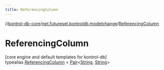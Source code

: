 ```yaml
---
title: ReferencingColumn
---
```

//[kontrol-db-core](../../../index.html)/[net.futureset.kontroldb.modelchange](../index.html)/[ReferencingColumn](index.html)



# ReferencingColumn



[core engine and default templates for kontrol-db]\
typealias [ReferencingColumn](index.html) = [Pair](https://kotlinlang.org/api/latest/jvm/stdlib/kotlin/-pair/index.html)&lt;[String](https://kotlinlang.org/api/latest/jvm/stdlib/kotlin/-string/index.html), [String](https://kotlinlang.org/api/latest/jvm/stdlib/kotlin/-string/index.html)&gt;



